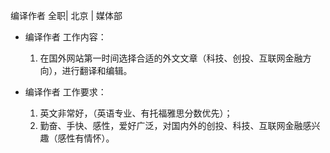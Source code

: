 编译作者 全职| 北京 | 媒体部

* 编译作者 工作内容：

  1. 在国外网站第一时间选择合适的外文文章（科技、创投、互联网金融方向），进行翻译和编辑。
* 编译作者 工作要求：

  1. 英文非常好，（英语专业、有托福雅思分数优先）；
  1. 勤奋、手快、感性，爱好广泛，对国内外的创投、科技、互联网金融感兴趣（感性有情怀）。 